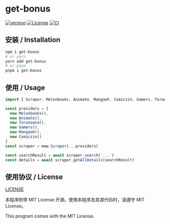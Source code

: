 # get-bonus

[![version](https://img.shields.io/npm/v/get-bonus?label=get-bonus)](https://www.npmjs.com/package/get-bonus)
[![License](https://img.shields.io/github/license/YurierDept/get-bonus)](https://github.com/YurierDept/get-bonus/blob/main/LICENSE)
[![CI](https://github.com/YurierDept/get-bonus/actions/workflows/ci.yml/badge.svg)](https://github.com/YurierDept/get-bonus/actions/workflows/ci.yml)

## 安装 / Installation

```bash
npm i get-bonus
# or yarn
yarn add get-bonus
# or pnpm 
pnpm i get-bonus
```

## 使用 / Usage

```ts
import { Scraper, Melonbooks, Animate, Mangaoh, Comiczin, Gamers, Toranoana } from 'get-bonus'

const providers = [
  new Melonbooks(),
  new Animate(),
  new Toranoana(),
  new Gamers(),
  new Mangaoh(),
  new Comiczin()
]
const scraper = new Scraper(...providers)

const searchResult = await scraper.search(`...`)
const details = await scraper.getAllDetails(searchResult)
```

## 使用协议 / License

[LICENSE](/LICENSE)

本程序附带 MIT License 开源。使用本程序及其源代码时，请遵守 MIT License。

This program comes with the MIT License.
